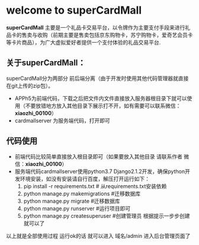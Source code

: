 
# welcome to superCardMall #

**superCardMall** 主要是一个礼品卡交易平台，以令牌作为主要支付手段来进行礼品卡的售卖与收购（前期主要是售卖包括京东购物卡，苏宁购物卡，爱奇艺会员卡等卡片商品），为广大虚拟爱好者提供一个支付体验的礼品交易平台.

## 关于superCardMall：

superCardMall分为两部分 前后端分离（由于开发时使用其他代码管理器就直接在git上传的zip包）。

- APPh5为前端代码，下载之后把文件内文件直接放入服务器根目录下就可以使用（不要放错地方放入其他目录下展示打不开，如有需要可以联系微信： **xiaozhi_00100**）
- cardmallserver 为服务端代码，打开即可


## 代码使用
- 前端代码比较简单直接放入根目录即可（如果要放入其他目录 请联系作者 微信：**xiaozhi_00100**）
- 服务端代码cardmallserver使用python3.7 Django2.1.2开发，确保python开发环境安装，如没有安装请自行百度，解压打开运行如下：
	1. pip install -r requirements.txt # 从requirements.txt安装依赖
	2. python manage.py makemigrations #迁移数据库
	3. python manage.py migrate #迁移数据库
	4. python manage.py runserver #运行项目即可
	5. python manage.py createsuperuser #创建管理员 根据提示一步步创建就可以了



以上就是全部使用过程 运行ok的话 就可以进入 域名/admin 进入后台管理页面了
